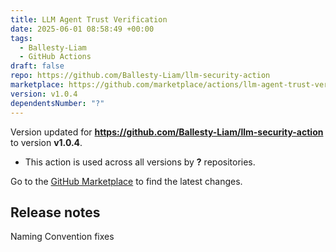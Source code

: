 ```yaml
---
title: LLM Agent Trust Verification
date: 2025-06-01 08:58:49 +00:00
tags:
  - Ballesty-Liam
  - GitHub Actions
draft: false
repo: https://github.com/Ballesty-Liam/llm-security-action
marketplace: https://github.com/marketplace/actions/llm-agent-trust-verification
version: v1.0.4
dependentsNumber: "?"
---
```



Version updated for **https://github.com/Ballesty-Liam/llm-security-action** to version **v1.0.4**.
- This action is used across all versions by **?** repositories.

Go to the [GitHub Marketplace](https://github.com/marketplace/actions/llm-agent-trust-verification) to find the latest changes.

## Release notes

Naming Convention fixes
